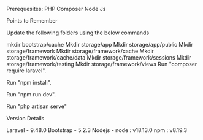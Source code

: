 Prerequesites: PHP Composer Node Js

Points to Remember

Update the following folders using the below commands

mkdir bootstrap/cache
Mkdir storage/app
Mkdir storage/app/public
Mkdir storage/framework
Mkdir storage/framework/cache
Mkdir storage/framework/cache/data
Mkdir storage/framework/sessions
Mkdir storage/framework/testing
Mkdir storage/framework/views
Run "composer require laravel".

Run "npm install".

Run "npm run dev".

Run "php artisan serve"

Version Details

Laravel - 9.48.0
Bootstrap - 5.2.3
Nodejs - node : v18.13.0 npm : v8.19.3

